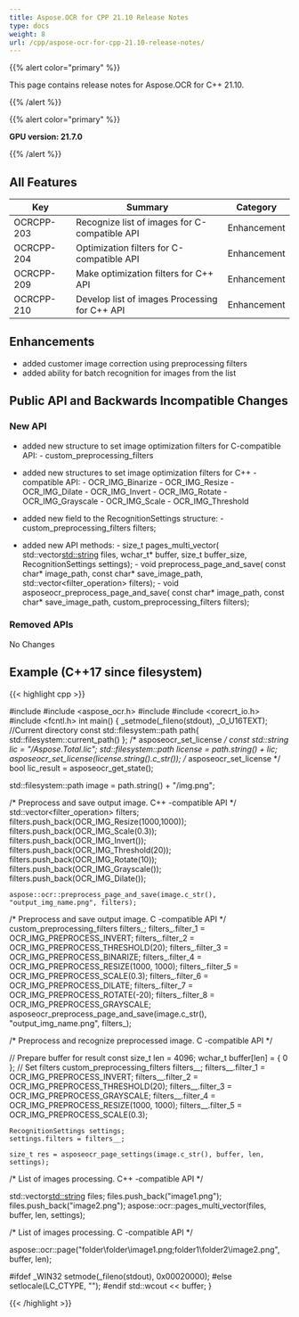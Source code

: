 ```yaml
---
title: Aspose.OCR for CPP 21.10 Release Notes
type: docs
weight: 8
url: /cpp/aspose-ocr-for-cpp-21.10-release-notes/
---
```


{{% alert color="primary" %}}

This page contains release notes for Aspose.OCR for C++ 21.10.

{{% /alert %}}

{{% alert color="primary" %}}

**GPU version: 21.7.0**

{{% /alert %}}

## All Features

|Key|Summary|Category|
|---|---|---|
|OCRCPP-203| Recognize list of images for C-compatible API |Enhancement|
|OCRCPP-204| Optimization filters for C-compatible API |Enhancement|
|OCRCPP-209| Make optimization filters for C++ API |Enhancement|
|OCRCPP-210| Develop list of images Processing for C++ API |Enhancement|


## Enhancements

- added customer image correction using preprocessing filters
- added ability for batch recognition for images from the list


## Public API and Backwards Incompatible Changes

### New API

- added new structure to set image optimization filters for C-compatible API:
		- custom_preprocessing_filters
- added new structures to set image optimization filters for C++ -compatible API:
		- OCR_IMG_Binarize
		- OCR_IMG_Resize
		- OCR_IMG_Dilate
		- OCR_IMG_Invert
		- OCR_IMG_Rotate
		- OCR_IMG_Grayscale
		- OCR_IMG_Scale
		- OCR_IMG_Threshold

- added new field to the RecognitionSettings structure:
		- custom_preprocessing_filters filters;

- added new API methods:
        -  size_t pages_multi_vector(
            std::vector<std::string> files,
            wchar_t* buffer,
            size_t buffer_size,
            RecognitionSettings settings);
        -  void preprocess_page_and_save(
            const char* image_path,
            const char* save_image_path,
            std::vector<filter_operation> filters);
		-  void asposeocr_preprocess_page_and_save(
			const char* image_path,
			const char* save_image_path,
			custom_preprocessing_filters filters);


### Removed APIs

No Changes

## Example (C++17 since filesystem)

{{< highlight cpp >}}

#include <iostream>
#include <aspose_ocr.h>
#include <filesystem>
#include <corecrt_io.h>
#include <fcntl.h>
int main()
{
_setmode(_fileno(stdout), _O_U16TEXT);
//Current directory const
std::filesystem::path path{ std::filesystem::current_path() };
/* asposeocr_set_license */
const std::string lic = "/Aspose.Total.lic";
std::filesystem::path license = path.string() + lic;
asposeocr_set_license(license.string().c_str());
/* asposeocr_set_license */
bool lic_result = asposeocr_get_state();

std::filesystem::path image = path.string() + "/img.png";

/* Preprocess and save output image. C++ -compatible API */
std::vector<filter_operation> filters;
    filters.push_back(OCR_IMG_Resize(1000,1000));
    filters.push_back(OCR_IMG_Scale(0.3));
    filters.push_back(OCR_IMG_Invert());
    filters.push_back(OCR_IMG_Threshold(20));
    filters.push_back(OCR_IMG_Rotate(10));
	filters.push_back(OCR_IMG_Grayscale());
	filters.push_back(OCR_IMG_Dilate());

    aspose::ocr::preprocess_page_and_save(image.c_str(), "output_img_name.png", filters);
	
/* Preprocess and save output image. C -compatible API */
custom_preprocessing_filters filters_;
    filters_.filter_1 = OCR_IMG_PREPROCESS_INVERT;
    filters_.filter_2 = OCR_IMG_PREPROCESS_THRESHOLD(20);
	filters_.filter_3 = OCR_IMG_PREPROCESS_BINARIZE;
    filters_.filter_4 = OCR_IMG_PREPROCESS_RESIZE(1000, 1000);
    filters_.filter_5 = OCR_IMG_PREPROCESS_SCALE(0.3);
    filters_.filter_6 = OCR_IMG_PREPROCESS_DILATE;
    filters_.filter_7 = OCR_IMG_PREPROCESS_ROTATE(-20);
    filters_.filter_8 = OCR_IMG_PREPROCESS_GRAYSCALE;
    asposeocr_preprocess_page_and_save(image.c_str(), "output_img_name.png", filters_);
	
	
/* Preprocess and recognize preprocessed image. C -compatible API */

// Prepare buffer for result 
	const size_t len = 4096;
    wchar_t buffer[len] = { 0 };
// Set filters
	custom_preprocessing_filters filters__;
    filters__.filter_1 = OCR_IMG_PREPROCESS_INVERT;
    filters__.filter_2 = OCR_IMG_PREPROCESS_THRESHOLD(20);
	filters__.filter_3 = OCR_IMG_PREPROCESS_GRAYSCALE;
    filters__.filter_4 = OCR_IMG_PREPROCESS_RESIZE(1000, 1000);
    filters__.filter_5 = OCR_IMG_PREPROCESS_SCALE(0.3);

	RecognitionSettings settings;
	settings.filters = filters__;
	
	size_t res = asposeocr_page_settings(image.c_str(), buffer, len, settings);
	

/* List of images processing. C++ -compatible API */ 
 
   std::vector<std::string> files;
    files.push_back("image1.png");
    files.push_back("image2.png");
    aspose::ocr::pages_multi_vector(files, buffer, len, settings);
	
/* List of images processing. C -compatible API */ 
 
   aspose::ocr::page("folder\\folder\\image1.png;folder1\\folder2\\image2.png", buffer, len);
	
#ifdef _WIN32
    setmode(_fileno(stdout), 0x00020000);
#else
    setlocale(LC_CTYPE, "");
#endif
    std::wcout << buffer;
}

{{< /highlight >}}
